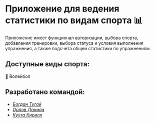 # Приложение для ведения статистики по видам спорта 📊
Приложение имеет функционал авторизации, выбора спорта, добавления тренировки, выбора статуса и условия выполнения упражнения, а также подсчета общей статистики по упражнениям.
## Доступные виды спорта:
🏐 Волейбол
## Разработано командой:
* [*Богдан Тугай*](https://github.com/Bogdan-67)
* [*Орлов Данила*](https://github.com/RaKeD1)
* [*Кухта Кирилл*](https://github.com/KKuhta)
